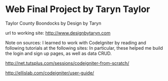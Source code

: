 Web Final Project by Taryn Taylor
=======

Taylor County Boondocks by Design by Taryn

url to working site: http://www.designbytaryn.com



Note on sources:
I learned to work with CodeIgniter by reading and following tutorials at the following sites:
In particular, these helped me build the login and sign up pages, as well as data CRUD.

http://net.tutsplus.com/sessions/codeigniter-from-scratch/

http://ellislab.com/codeigniter/user-guide/

